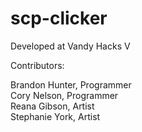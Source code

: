 # scp-clicker
Developed at Vandy Hacks V

Contributors:

Brandon Hunter, Programmer</br>
Cory Nelson, Programmer</br>
Reana Gibson, Artist</br>
Stephanie York, Artist</br>
